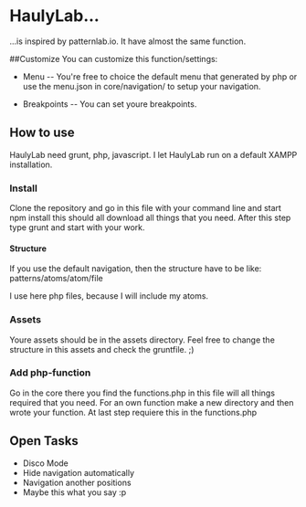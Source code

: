 # HaulyLab...
...is inspired by patternlab.io. It have almost the same function.

##Customize
You can customize this function/settings:

- Menu
-- You're free to choice the default menu that generated by php or use the menu.json in core/navigation/ to setup your navigation.

- Breakpoints
-- You can set youre breakpoints.

## How to use
HaulyLab need grunt, php, javascript. I let HaulyLab run on a default XAMPP installation. 

### Install
Clone the repository and go in this file with your command line and start npm install this should all download all things that you need. After this step type grunt and start with your work.

#### Structure
If you use the default navigation, then the structure have to be like:
patterns/atoms/atom/file

I use here php files, because I will include my atoms.

### Assets
Youre assets should be in the assets directory. Feel free to change the structure in this assets and check the gruntfile. ;)

### Add php-function
Go in the core there you find the functions.php in this file will all things required that you need. For an own function make a new directory and then wrote your function. At last step requiere this in the functions.php

## Open Tasks
- Disco Mode
- Hide navigation automatically
- Navigation another positions
- Maybe this what you say :p
